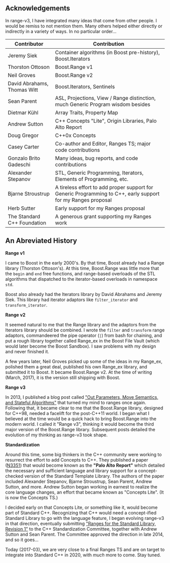 Acknowledgements
----------------

In range-v3, I have integrated many ideas that come from other people. I would be remiss to not mention them. Many others helped either directly or indirectly in a variety of ways. In no particular order...

| Contributor                 | Contribution |
|-----------------------------|------|
| Jeremy Siek                 | Container algorithms (in Boost pre-history), Boost.Iterators |
| Thorston Ottoson            | Boost.Range v1 |
| Neil Groves                 | Boost.Range v2 |
| David Abrahams, Thomas Witt | Boost.Iterators, Sentinels |
| Sean Parent                 | ASL, Projections, View / Range distinction, much Generic Program wisdom besides |
| Dietmar Kühl                | Array Traits, Property Map |
| Andrew Sutton               | C++ Concepts "Lite", Origin Libraries, Palo Alto Report |
| Doug Gregor                 | C++0x Concepts |
| Casey Carter                | Co-author and Editor, Ranges TS; major code contributions |
| Gonzalo Brito Gadeschi      | Many ideas, bug reports, and code contributions |
| Alexander Stepanov          | STL, Generic Programming, Iterators, Elements of Programming, etc. |
| Bjarne Stroustrup           | A tireless effort to add proper support for Generic Programming to C++, early support for my Ranges proposal |
| Herb Sutter                 | Early support for my Ranges proposal |
| The Standard C++ Foundation | A generous grant supporting my Ranges work |

An Abreviated History
--------------------

**Range v1**

I came to Boost in the early 2000's. By that time, Boost already had a Range library (Thorston Ottoson's). At this time, Boost.Range was little more that the `begin` and `end` free functions, and range-based overloads of the STL algorithms that dispatched to the iterator-based overloads in namespace `std`.

Boost also already had the Iterators library by David Abrahams and Jeremy Siek. This library had iterator adaptors like `filter_iterator` and `transform_iterator`.

**Range v2**

It seemed natural to me that the Range library and the adaptors from the Iterators library should be combined. I wrote the `filter` and `transform` range adaptors, commandeered the pipe operator (`|`) from bash for chaining, and put a rough library together called Range_ex in the Boost File Vault (which would later become the Boost Sandbox). I saw problems with my design and never finished it.

A few years later, Neil Groves picked up some of the ideas in my Range\_ex, polished them a great deal, published his own Range\_ex library, and submitted it to Boost. It became Boost.Range v2. At the time of writing (March, 2017), it is the version still shipping with Boost.

**Range v3**

In 2013, I published a blog post called ["Out Parameters, Move Semantics, and Stateful Algorithms"](http://ericniebler.com/2013/10/13/out-parameters-vs-move-semantics/) that turned my mind to ranges once again. Following that, it became clear to me that the Boost.Range library, designed for C++98, needed a facelift for the post-C++11 world. I began what I believed at the time would be a quick hack to bring Boost.Range into the modern world. I called it "Range v3", thinking it would become the third major version of the Boost.Range library. Subsequent posts detailed the evolution of my thinking as range-v3 took shape.

**Standardization**

Around this time, some big thinkers in the C++ community were working to resurrect the effort to add Concepts to C++. They published a paper ([N3351](http://www.open-std.org/jtc1/sc22/wg21/docs/papers/2012/n3351.pdf)) that would become known as the **"Palo Alto Report"** which detailed the necessary and sufficient language and library support for a concept-checked version of the Standard Template Library. The authors of the paper included Alexander Stepanov, Bjarne Stroustrup, Sean Parent, Andrew Sutton, and more. Andrew Sutton began working in earnest to realize the core language changes, an effort that became known as "Concepts Lite". (It is now the Concepts TS.)

I decided early on that Concepts Lite, or something like it, would become part of Standard C++. Recognizing that C++ would need a concept-ified Standard Library to go with the language feature, I began evolving range-v3 in that direction, eventually submitting ["Ranges for the Standard Library, Revision 1"](http://www.open-std.org/jtc1/sc22/wg21/docs/papers/2014/n4128.html) to the C++ Standardization Committee, together with Andrew Sutton and Sean Parent. The Committee approved the direction in late 2014, and so it goes...

Today (2017-03), we are very close to a final Ranges TS and are on target to integrate into Standard C++ in 2020, with *much* more to come. Stay tuned.
